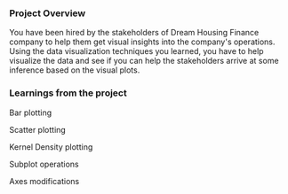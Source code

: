 ### Project Overview

 You have been hired by the stakeholders of Dream Housing Finance company to help them get visual insights into the company's operations. Using the data visualization techniques you learned, you have to help visualize the data and see if you can help the stakeholders arrive at some inference based on the visual plots.


### Learnings from the project

Bar plotting

Scatter plotting

Kernel Density plotting

Subplot operations

Axes modifications


